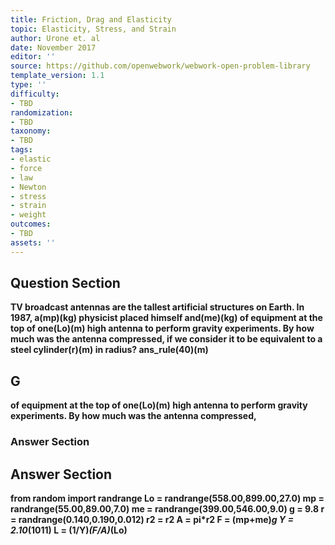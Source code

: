 ```yaml
---
title: Friction, Drag and Elasticity
topic: Elasticity, Stress, and Strain
author: Urone et. al
date: November 2017
editor: ''
source: https://github.com/openwebwork/webwork-open-problem-library
template_version: 1.1
type: ''
difficulty:
- TBD
randomization:
- TBD
taxonomy:
- TBD
tags:
- elastic
- force
- law
- Newton
- stress
- strain
- weight
outcomes:
- TBD
assets: ''
---
```


## Question Section 

<b>
TV broadcast antennas are the tallest artificial structures on Earth. In 1987, a(mp)(kg)
physicist placed himself and(me)(kg) of equipment at the top of one(Lo)(m) high antenna to perform gravity experiments. By how much was the antenna compressed,
if we consider it to be equivalent to a steel cylinder(r)(m) in radius?
ans_rule(40)(m)

## G
of equipment at the top of one(Lo)(m) high antenna to perform gravity experiments. By how much was the antenna compressed,
### Answer Section


## Answer Section

from random import randrange
Lo = randrange(558.00,899.00,27.0)
mp = randrange(55.00,89.00,7.0)
me = randrange(399.00,546.00,9.0)
g = 9.8
r = randrange(0.140,0.190,0.012)
r2 = r**2
A = pi*r2
F = (mp+me)*g
Y = 2.10*(10**11)
L = (1/Y)*(F/A)*(Lo)